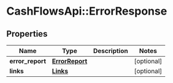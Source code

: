 # CashFlowsApi::ErrorResponse

## Properties
Name | Type | Description | Notes
------------ | ------------- | ------------- | -------------
**error_report** | [**ErrorReport**](ErrorReport.md) |  | [optional] 
**links** | [**Links**](Links.md) |  | [optional] 

